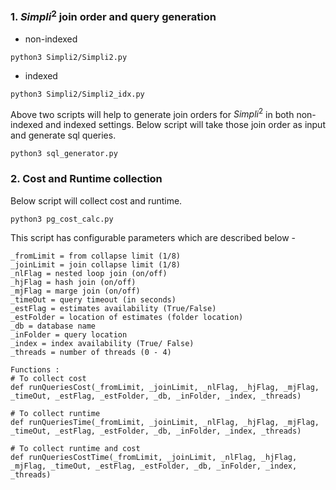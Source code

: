 ### 1. $Simpli^2$ join order and query generation
- non-indexed

```
python3 Simpli2/Simpli2.py
```
- indexed

```
python3 Simpli2/Simpli2_idx.py
```

Above two scripts will help to generate join orders for $Simpli^2$ in both non-indexed and indexed settings. Below script will take those join order as input and generate sql queries.

```
python3 sql_generator.py
```

### 2. Cost and Runtime collection

Below script will collect cost and runtime.
```
python3 pg_cost_calc.py
```

This script has configurable parameters which are described below -
```
_fromLimit = from collapse limit (1/8)
_joinLimit = join collapse limit (1/8)
_nlFlag = nested loop join (on/off)
_hjFlag = hash join (on/off)
_mjFlag = marge join (on/off)
_timeOut = query timeout (in seconds)
_estFlag = estimates availability (True/False)
_estFolder = location of estimates (folder location)
_db = database name
_inFolder = query location
_index = index availability (True/ False)
_threads = number of threads (0 - 4)

Functions : 
# To collect cost
def runQueriesCost(_fromLimit, _joinLimit, _nlFlag, _hjFlag, _mjFlag, _timeOut, _estFlag, _estFolder, _db, _inFolder, _index, _threads)

# To collect runtime
def runQueriesTime(_fromLimit, _joinLimit, _nlFlag, _hjFlag, _mjFlag, _timeOut, _estFlag, _estFolder, _db, _inFolder, _index, _threads)

# To collect runtime and cost
def runQueriesCostTime(_fromLimit, _joinLimit, _nlFlag, _hjFlag, _mjFlag, _timeOut, _estFlag, _estFolder, _db, _inFolder, _index, _threads)
```

